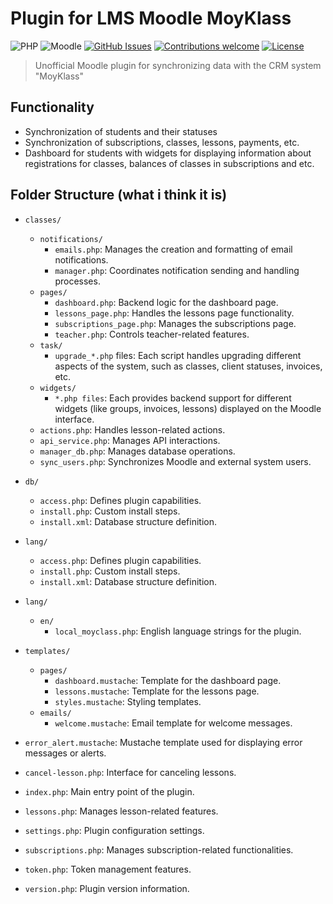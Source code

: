 Plugin for LMS Moodle MoyKlass
=================================
![PHP](https://img.shields.io/badge/PHP-v7.4%20%2F%208.0-blue.svg)
![Moodle](https://img.shields.io/badge/Moodle-v4.3-orange.svg)
[![GitHub Issues](https://img.shields.io/github/issues/Buda9/moodle-moyklass-plugin.svg)](https://github.com/Buda9/moodle-moyklass-plugin/issues)
[![Contributions welcome](https://img.shields.io/badge/contributions-welcome-green.svg)](#contributing)
[![License](https://img.shields.io/badge/License-GPL%20v3-blue.svg)](#license)

> Unofficial Moodle plugin for synchronizing data with the CRM system "MoyKlass"

## Functionality

- Synchronization of students and their statuses
- Synchronization of subscriptions, classes, lessons, payments, etc.
- Dashboard for students with widgets for displaying information about registrations for classes, balances of classes in subscriptions and
   etc.

## Folder Structure (what i think it is)

- `classes/`
  - `notifications/`
    - `emails.php`: Manages the creation and formatting of email notifications.
    - `manager.php`: Coordinates notification sending and handling processes.
  - `pages/`
    - `dashboard.php`: Backend logic for the dashboard page.
    - `lessons_page.php`: Handles the lessons page functionality.
    - `subscriptions_page.php`: Manages the subscriptions page.
    - `teacher.php`: Controls teacher-related features.
  - `task/`
    - `upgrade_*.php` files: Each script handles upgrading different aspects of the system, such as classes, client statuses, invoices, etc.
  - `widgets/`
    - `*.php files`: Each provides backend support for different widgets (like groups, invoices, lessons) displayed on the Moodle interface.
  - `actions.php`: Handles lesson-related actions.
  - `api_service.php`: Manages API interactions.
  - `manager_db.php`: Manages database operations.
  - `sync_users.php`: Synchronizes Moodle and external system users.

- `db/`
  - `access.php`: Defines plugin capabilities.
  - `install.php`: Custom install steps.
  - `install.xml`: Database structure definition.

- `lang/`
  - `access.php`: Defines plugin capabilities.
  - `install.php`: Custom install steps.
  - `install.xml`: Database structure definition.

- `lang/`
  - `en/`
    - `local_moyclass.php`: English language strings for the plugin.

- `templates/`
  - `pages/`
    - `dashboard.mustache`: Template for the dashboard page.
    - `lessons.mustache`: Template for the lessons page.
    - `styles.mustache`: Styling templates.
  - `emails/`
    - `welcome.mustache`: Email template for welcome messages.
- `error_alert.mustache`: Mustache template used for displaying error messages or alerts.

- `cancel-lesson.php`: Interface for canceling lessons.
- `index.php`: Main entry point of the plugin.
- `lessons.php`: Manages lesson-related features.
- `settings.php`: Plugin configuration settings.
- `subscriptions.php`: Manages subscription-related functionalities.
- `token.php`: Token management features.
- `version.php`: Plugin version information.
